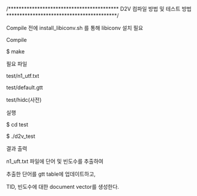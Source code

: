 /******************************************
      D2V 컴파일 방법 및 테스트 방법
******************************************/

Compile 전에 install_libiconv.sh 를 통해 libiconv 설치 필요

Compile

$ make

필요 파일

<prev>
test/n1_utf.txt

test/default.gtt

test/hidc(사전)

</prev>

실행

<prev>
$ cd test

$ ./d2v_test
</prev>

결과 출력

<prev>
n1_uft.txt 파일에 단어 및 빈도수를 추출하여

추출한 단어를 gtt table에 업데이트하고,

TID, 빈도수에 대한 document vector를 생성한다.
</prev>



